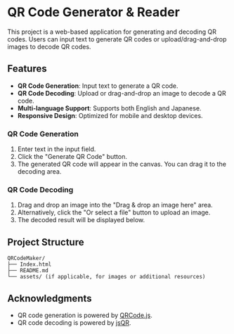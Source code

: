 # QR Code Generator & Reader

This project is a web-based application for generating and decoding QR codes. Users can input text to generate QR codes or upload/drag-and-drop images to decode QR codes.

## Features

- **QR Code Generation**: Input text to generate a QR code.
- **QR Code Decoding**: Upload or drag-and-drop an image to decode a QR code.
- **Multi-language Support**: Supports both English and Japanese.
- **Responsive Design**: Optimized for mobile and desktop devices.

### QR Code Generation

1. Enter text in the input field.
2. Click the "Generate QR Code" button.
3. The generated QR code will appear in the canvas. You can drag it to the decoding area.

### QR Code Decoding

1. Drag and drop an image into the "Drag & drop an image here" area.
2. Alternatively, click the "Or select a file" button to upload an image.
3. The decoded result will be displayed below.

## Project Structure

```
QRCodeMaker/
├── Index.html
├── README.md
└── assets/ (if applicable, for images or additional resources)
```

## Acknowledgments

- QR code generation is powered by [QRCode.js](https://github.com/soldair/node-qrcode).
- QR code decoding is powered by [jsQR](https://github.com/cozmo/jsQR).